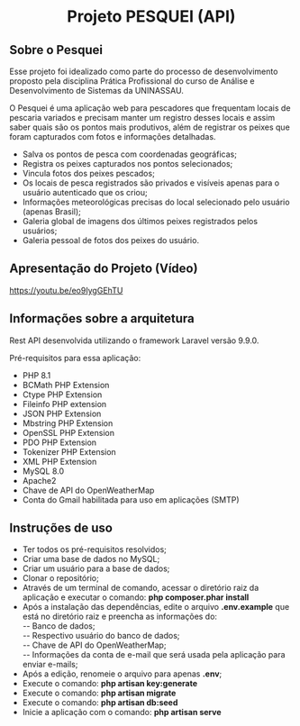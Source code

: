 <h1 align="center">Projeto PESQUEI (API)</h2>


## Sobre o Pesquei

Esse projeto foi idealizado como parte do processo de desenvolvimento proposto pela disciplina Prática Profissional do curso de Análise e Desenvolvimento de Sistemas da UNINASSAU.

O Pesquei é uma aplicação web para pescadores que frequentam locais de pescaria variados e precisam manter um registro desses locais e assim saber quais são os pontos mais produtivos, além de registrar os peixes que foram capturados com fotos e informações detalhadas.


- Salva os pontos de pesca com coordenadas geográficas;
- Registra os peixes capturados nos pontos selecionados;
- Vincula fotos dos peixes pescados;
- Os locais de pesca registrados são privados e visíveis apenas para o usuário autenticado que os criou;
- Informações meteorológicas precisas do local selecionado pelo usuário (apenas Brasil);
- Galeria global de imagens dos últimos peixes registrados pelos usuários;
- Galeria pessoal de fotos dos peixes do usuário.

## Apresentação do Projeto (Vídeo)
https://youtu.be/eo9IygGEhTU

## Informações sobre a arquitetura

Rest API desenvolvida utilizando o framework Laravel versão 9.9.0.

Pré-requisitos para essa aplicação:
-	PHP 8.1
-	BCMath PHP Extension
-	Ctype PHP Extension
-	Fileinfo PHP extension
-	JSON PHP Extension
-	Mbstring PHP Extension
-	OpenSSL PHP Extension
-	PDO PHP Extension
-	Tokenizer PHP Extension
-	XML PHP Extension
-	MySQL 8.0
-	Apache2
-	Chave de API do OpenWeatherMap
-	Conta do Gmail habilitada para uso em aplicações (SMTP)


## Instruções de uso

- Ter todos os pré-requisitos resolvidos;
- Criar uma base de dados no MySQL;
- Criar um usuário para a base de dados;
- Clonar o repositório;
- Através de um terminal de comando, acessar o diretório raiz da aplicação e executar o comando: <b>php composer.phar install</b>
- Após a instalação das dependências, edite o arquivo <b>.env.example</b> que está no diretório raiz e preencha as informações do:<br/>
            -- Banco de dados;<br/>
            -- Respectivo usuário do banco de dados;<br/>
            -- Chave de API do OpenWeatherMap;<br/>
            -- Informações da conta de e-mail que será usada pela aplicação para enviar e-mails;<br/>
- Após a edição, renomeie o arquivo para apenas <b>.env</b>;
- Execute o comando: <b>php artisan key:generate</b>
- Execute o comando: <b>php artisan migrate</b>
- Execute o comando: <b>php artisan db:seed</b>
- Inicie a aplicação com o comando: <b>php artisan serve</b>
